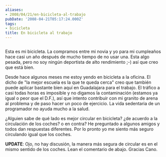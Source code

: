 ```yaml
---
aliases:
- 2008/04/21/en-bicicleta-al-trabajo
pubDate: '2008-04-21T05:17:24.000Z'
tags:
- bicicleta
title: En bicicleta al trabajo
---
```


<a href="http://www.flickr.com/photos/jackbravo/2430405222/" title="photo sharing"><img src="http://farm4.static.flickr.com/3045/2430405222_f769a0d4a1.jpg" class="flickr-photo" alt="" /></a>
				
Esta es mi bicicleta. La compramos entre mi novia y yo para mi cumpleaños hace casi un año después de mucho tiempo de no usar una. Esta algo pesada, pero no soy ningún deportista de alto rendimiento ;-) así que creo que está bien.

Desde hace algunos meses me estoy yendo en bicicleta a la oficina. El dicho de "la mejor escuela es la que te queda cerca" creo que también puede aplicar bastante bien aquí en Guadalajara para el trabajo. El tráfico a casi todas horas es imposible y no digamos la contaminación (estamos ya igual o peor que el D.F.), así que intento contribuir con mi granito de arena al problema y de paso hacer un poco de ejercicio. La vida sedentaria de un programador no ayuda mucho a la salud.

¿Alguien sabe de qué lado es mejor circular en bicicleta? ¿de acuerdo a la circulación de los coches? o en contra? He preguntado a algunos amigos y todos dan respuestas diferentes. Por lo pronto yo me siento más seguro circulando igual que los coches.

__UPDATE__: Ojo, no hay discusión, la manera más segura de circular es en el mismo sentido de los coches. Lean el comentario de abajo. Gracias Cano.